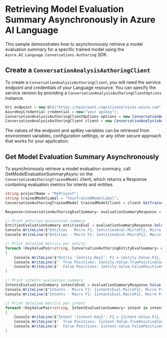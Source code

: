 # Retrieving Model Evaluation Summary Asynchronously in Azure AI Language

This sample demonstrates how to asynchronously retrieve a model evaluation summary for a specific trained model using the `Azure.AI.Language.Conversations.Authoring` SDK.

## Create a `ConversationAnalysisAuthoringClient`

To create a `ConversationAnalysisAuthoringClient`, you will need the service endpoint and credentials of your Language resource. You can specify the service version by providing a `ConversationAnalysisAuthoringClientOptions` instance.

```C# Snippet:CreateAuthoringClientForSpecificApiVersion
Uri endpoint = new Uri("https://myaccount.cognitiveservices.azure.com");
AzureKeyCredential credential = new("your apikey");
ConversationAnalysisAuthoringClientOptions options = new ConversationAnalysisAuthoringClientOptions(ConversationAnalysisAuthoringClientOptions.ServiceVersion.V2024_11_15_Preview);
ConversationAnalysisAuthoringClient client = new ConversationAnalysisAuthoringClient(endpoint, credential, options);
```

The values of the endpoint and apiKey variables can be retrieved from environment variables, configuration settings, or any other secure approach that works for your application.

## Get Model Evaluation Summary Asynchronously

To asynchronously retrieve a model evaluation summary, call GetModelEvaluationSummaryAsync on the `ConversationAuthoringTrainedModel` client, which returns a Response<EvaluationSummary> containing evaluation metrics for intents and entities.

```C# Snippet:Sample8_ConversationsAuthoring_GetModelEvaluationSummaryAsync
string projectName = "MyProject";
string trainedModelLabel = "YourTrainedModelLabel";
ConversationAuthoringTrainedModel trainedModelClient = client.GetTrainedModel(projectName, trainedModelLabel);

Response<ConversationAuthoringEvalSummary> evaluationSummaryResponse = await trainedModelClient.GetModelEvaluationSummaryAsync();

// Print entities evaluation summary
EntitiesEvaluationSummary entitiesEval = evaluationSummaryResponse.Value.EntitiesEvaluation;
Console.WriteLine($"Entities - Micro F1: {entitiesEval.MicroF1}, Micro Precision: {entitiesEval.MicroPrecision}, Micro Recall: {entitiesEval.MicroRecall}");
Console.WriteLine($"Entities - Macro F1: {entitiesEval.MacroF1}, Macro Precision: {entitiesEval.MacroPrecision}, Macro Recall: {entitiesEval.MacroRecall}");

// Print detailed metrics per entity
foreach (KeyValuePair<string, ConversationAuthoringEntityEvalSummary> entity in entitiesEval.Entities)
{
    Console.WriteLine($"Entity '{entity.Key}': F1 = {entity.Value.F1}, Precision = {entity.Value.Precision}, Recall = {entity.Value.Recall}");
    Console.WriteLine($"  True Positives: {entity.Value.TruePositiveCount}, True Negatives: {entity.Value.TrueNegativeCount}");
    Console.WriteLine($"  False Positives: {entity.Value.FalsePositiveCount}, False Negatives: {entity.Value.FalseNegativeCount}");
}

// Print intents evaluation summary
IntentsEvaluationSummary intentsEval = evaluationSummaryResponse.Value.IntentsEvaluation;
Console.WriteLine($"Intents - Micro F1: {intentsEval.MicroF1}, Micro Precision: {intentsEval.MicroPrecision}, Micro Recall: {intentsEval.MicroRecall}");
Console.WriteLine($"Intents - Macro F1: {intentsEval.MacroF1}, Macro Precision: {intentsEval.MacroPrecision}, Macro Recall: {intentsEval.MacroRecall}");

// Print detailed metrics per intent
foreach (KeyValuePair<string, IntentEvaluationSummary> intent in intentsEval.Intents)
{
    Console.WriteLine($"Intent '{intent.Key}': F1 = {intent.Value.F1}, Precision = {intent.Value.Precision}, Recall = {intent.Value.Recall}");
    Console.WriteLine($"  True Positives: {intent.Value.TruePositiveCount}, True Negatives: {intent.Value.TrueNegativeCount}");
    Console.WriteLine($"  False Positives: {intent.Value.FalsePositiveCount}, False Negatives: {intent.Value.FalseNegativeCount}");
}
```
